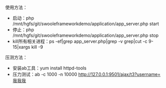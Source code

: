 使用方法：
 * 启动：php /mnt/hgfs/git/swooleframeworkdemo/application/app_server.php start
 * 停止：php /mnt/hgfs/git/swooleframeworkdemo/application/app_server.php stop
 * kill所有相关进程：ps -ef|grep app_server.php|grep -v grep|cut -c 9-15|xargs kill -9
 
压测方法：
 * 安装ab工具：yum install httpd-tools
 * 压力测试：ab -c 1000 -n 10000 http://127.0.0.1:9501/ajax/t3?username=我我我
 


 